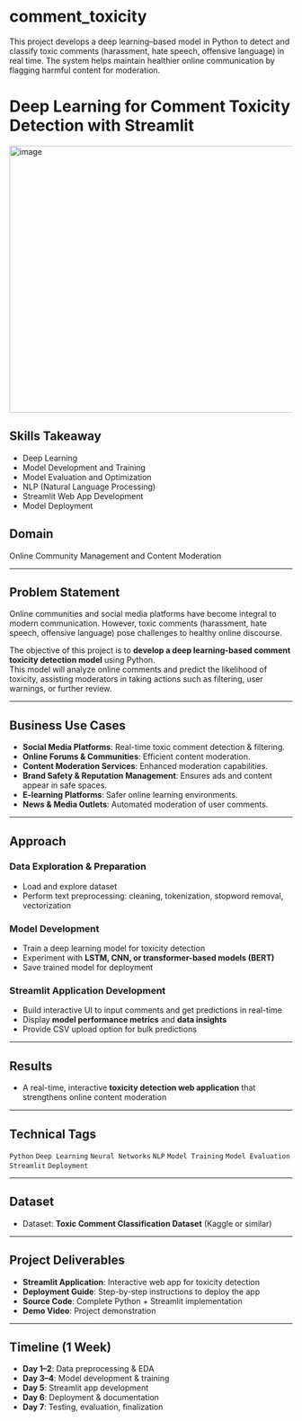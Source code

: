 # comment_toxicity
This project develops a deep learning–based model in Python to detect and classify toxic comments (harassment, hate speech, offensive language) in real time. The system helps maintain healthier online communication by flagging harmful content for moderation.
# Deep Learning for Comment Toxicity Detection with Streamlit
<img width="885" height="475" alt="image" src="https://github.com/user-attachments/assets/c47ad35d-c2d3-4edd-856e-b2634060d1c9" />


## Skills Takeaway
- Deep Learning  
- Model Development and Training  
- Model Evaluation and Optimization  
- NLP (Natural Language Processing)  
- Streamlit Web App Development  
- Model Deployment  

## Domain
Online Community Management and Content Moderation  

---

## Problem Statement
Online communities and social media platforms have become integral to modern communication. However, toxic comments (harassment, hate speech, offensive language) pose challenges to healthy online discourse.  

The objective of this project is to **develop a deep learning-based comment toxicity detection model** using Python.  
This model will analyze online comments and predict the likelihood of toxicity, assisting moderators in taking actions such as filtering, user warnings, or further review.  

---

## Business Use Cases
- **Social Media Platforms**: Real-time toxic comment detection & filtering.  
- **Online Forums & Communities**: Efficient content moderation.  
- **Content Moderation Services**: Enhanced moderation capabilities.  
- **Brand Safety & Reputation Management**: Ensures ads and content appear in safe spaces.  
- **E-learning Platforms**: Safer online learning environments.  
- **News & Media Outlets**: Automated moderation of user comments.  

---

## Approach

### Data Exploration & Preparation
- Load and explore dataset  
- Perform text preprocessing: cleaning, tokenization, stopword removal, vectorization  

### Model Development
- Train a deep learning model for toxicity detection  
- Experiment with **LSTM, CNN, or transformer-based models (BERT)**  
- Save trained model for deployment  

### Streamlit Application Development
- Build interactive UI to input comments and get predictions in real-time  
- Display **model performance metrics** and **data insights**  
- Provide CSV upload option for bulk predictions  

---

## Results
- A real-time, interactive **toxicity detection web application** that strengthens online content moderation  

---

## Technical Tags
`Python` `Deep Learning` `Neural Networks` `NLP` `Model Training` `Model Evaluation` `Streamlit` `Deployment`

---

## Dataset
- Dataset: **Toxic Comment Classification Dataset** (Kaggle or similar)  

---

## Project Deliverables
- **Streamlit Application**: Interactive web app for toxicity detection  
- **Deployment Guide**: Step-by-step instructions to deploy the app  
- **Source Code**: Complete Python + Streamlit implementation  
- **Demo Video**: Project demonstration  

---

## Timeline (1 Week)
- **Day 1–2**: Data preprocessing & EDA  
- **Day 3–4**: Model development & training  
- **Day 5**: Streamlit app development  
- **Day 6**: Deployment & documentation  
- **Day 7**: Testing, evaluation, finalization  

